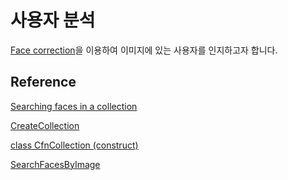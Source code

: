 # 사용자 분석

[Face correction](https://docs.aws.amazon.com/rekognition/latest/dg/collections.html)을 이용하여 이미지에 있는 사용자를 인지하고자 합니다.

## Reference 

[Searching faces in a collection](https://docs.aws.amazon.com/rekognition/latest/dg/collections.html)

[CreateCollection](https://docs.aws.amazon.com/rekognition/latest/APIReference/API_CreateCollection.html)

[class CfnCollection (construct)](https://docs.aws.amazon.com/cdk/api/v2/docs/aws-cdk-lib.aws_rekognition.CfnCollection.html)

[SearchFacesByImage](https://docs.aws.amazon.com/rekognition/latest/APIReference/API_SearchFacesByImage.html)

